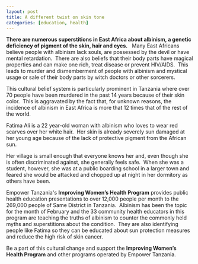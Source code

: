 ```yaml
---
layout: post
title: A different twist on skin tone
categories: [education, health]
---
```

<strong>There are numerous superstitions in East Africa about albinism, a genetic deficiency of pigment of the skin, hair and eyes.</strong>   Many East Africans believe people with albinism lack souls, are possessed by the devil or have mental retardation.  There are also beliefs that their body parts have magical properties and can make one rich, treat disease or prevent HIV/AIDS.  This leads to murder and dismemberment of people with albinism and mystical usage or sale of their body parts by witch doctors or other sorcerers.


This cultural belief system is particularly prominent in Tanzania where over 70 people have been murdered in the past 14 years because of their skin color.  This is aggravated by the fact that, for unknown reasons, the incidence of albinism in East Africa is more that 12 times that of the rest of the world.

Fatima Ali is a 22 year-old woman with albinism who loves to wear red scarves over her white hair.  Her skin is already severely sun damaged at her young age because of the lack of protective pigment from the African sun.

Her village is small enough that everyone knows her and, even though she is often discriminated against, she generally feels safe.  When she was a student, however, she was at a public boarding school in a larger town and feared she would be attacked and chopped up at night in her dormitory as others have been.

Empower Tanzania's <strong>Improving Women’s Health Program</strong> provides public health education presentations to over 12,000 people per month to the 269,000 people of Same District in Tanzania.  Albinism has been the topic for the month of February and the 33 community health educators in this program are teaching the truths of albinism to counter the commonly held myths and superstitions about the condition.  They are also identifying people like Fatima so they can be educated about sun protection measures and reduce the high risk of skin cancer.

Be a part of this cultural change and support the <strong>Improving Women’s Health Program</strong> and other programs operated by Empower Tanzania.